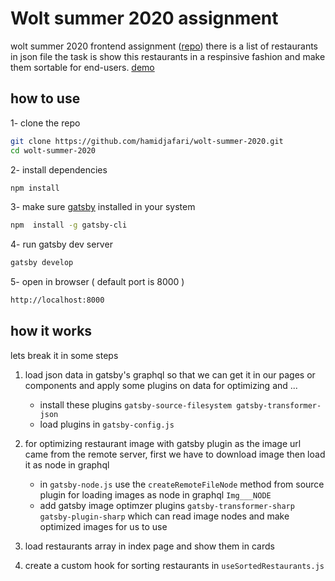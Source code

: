 # Wolt summer 2020 assignment

wolt summer 2020 frontend assignment ([repo](https://github.com/woltapp/summer2020))
there is a list of restaurants in json file
the task is show this restaurants in a respinsive fashion and make them sortable for end-users.
[demo](https://practical-wiles-5fd8c1.netlify.com)

## how to use
1- clone the repo
```bash
git clone https://github.com/hamidjafari/wolt-summer-2020.git
cd wolt-summer-2020
```
2- install dependencies
```bash
npm install
```
3- make sure [gatsby](https://gatsbyjs.org) installed in your system
```bash
npm  install -g gatsby-cli
```
4- run gatsby dev server
```bash
gatsby develop
```
5- open in browser ( default port is 8000 )
```bash
http://localhost:8000
```
## how it works
lets break it in some steps

1. load json data in gatsby's graphql so that we can get it in our pages or components and apply some plugins on data for optimizing and ...
	  - install these plugins `gatsby-source-filesystem gatsby-transformer-json`
	- load plugins in `gatsby-config.js`
  
2. for optimizing restaurant image with gatsby plugin as the image url came from the remote server, first we have to download image then load it as node in graphql
	  - in `gatsby-node.js` use the `createRemoteFileNode` method from source plugin for loading images as node in graphql `Img___NODE`
	  - add gatsby image optimzer plugins `gatsby-transformer-sharp gatsby-plugin-sharp` which can read image nodes and make optimized images for us to use

3. load restaurants array in index page and show them in cards
4. create a custom hook for sorting restaurants in `useSortedRestaurants.js`
